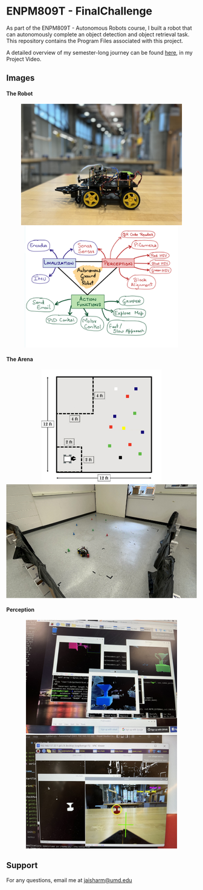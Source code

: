 # ENPM809T - FinalChallenge

As part of the ENPM809T - Autonomous Robots course, I built a robot that can autonomously complete an object detection and object retrieval task. This repository contains the Program Files associated with this project.

A detailed overview of my semester-long journey can be found [here](https://www.youtube.com/watch?v=zvqpyTr6hrM), in my Project Video.

## Images

#### The Robot

<p align="center">
  <img src = "Images/IMG_1206.jpg" height = "320" >
  <img src = "Images/MindMap.PNG" height = "320" >
</p>

#### The Arena

<p align="center">
  <img src = "Images/FinalChallenge_Arena.jpg" height = "300" >
  <img src = "Images/IMG_1244.JPG" height = "300" >
</p>

#### Perception

<p align="center">
  <img src = "Images/IMG_0893.jpg" height = "300" >
  <img src = "Images/IMG_1184.jpg" height = "300" >
</p>

## Support

For any questions, email me at jaisharm@umd.edu
